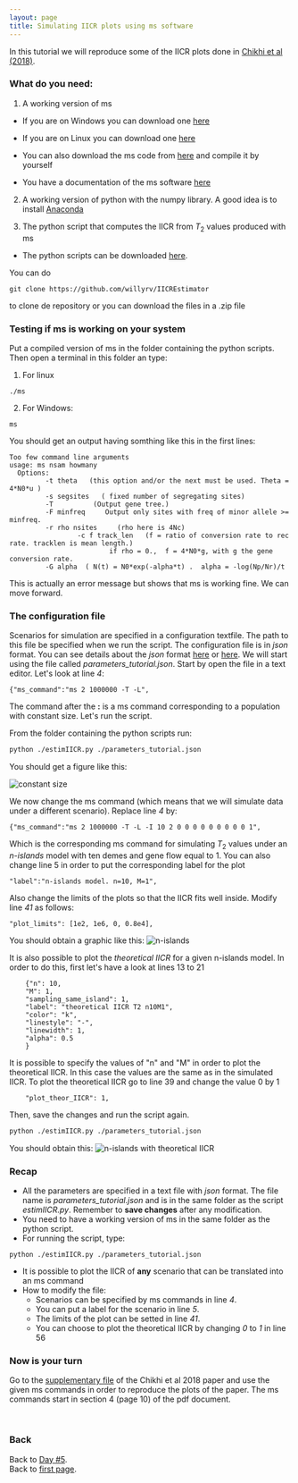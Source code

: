 ```yaml
---
layout: page
title: Simulating IICR plots using ms software
---
```


In this tutorial we will reproduce some of the IICR plots done in [Chikhi et al (2018)](https://www.nature.com/articles/s41437-017-0005-6).

### What do you need:

1. A working version of ms

 * If you are on Windows you can download one [here](https://housecloud.willyrv.com/index.php/s/XQsrgOEc9xnvN10)

 * If you are on Linux you can download one [here](https://housecloud.willyrv.com/index.php/s/1570jtr8MosRNwW)

 * You can also download the ms code from [here](http://home.uchicago.edu/rhudson1/source/mksamples.html) and compile it by yourself

 * You have a documentation of the ms software [here](https://housecloud.willyrv.com/index.php/s/aFxTPRmdTzsk2RV)

2. A working version of python with the numpy library. A good idea is to install [Anaconda](https://www.anaconda.com/download/)

3. The python script that computes the IICR from $T_2$ values produced with ms

 * The python scripts can be downloaded [here](https://github.com/willyrv/IICREstimator).

 You can do
  ```
 git clone https://github.com/willyrv/IICREstimator
 ```
  to clone de repository or you can download the files in a .zip file


### Testing if ms is working on your system

Put a compiled version of ms in the folder containing the python scripts. Then open a terminal in this folder an type:

1. For linux
```
./ms
```

2. For Windows:
```
ms
```

You should get an output having somthing like this in the first lines:

```
Too few command line arguments
usage: ms nsam howmany
  Options:
         -t theta   (this option and/or the next must be used. Theta = 4*N0*u )
         -s segsites   ( fixed number of segregating sites)
         -T          (Output gene tree.)
         -F minfreq     Output only sites with freq of minor allele >= minfreq.
         -r rho nsites     (rho here is 4Nc)
                 -c f track_len   (f = ratio of conversion rate to rec rate. tracklen is mean length.)
                         if rho = 0.,  f = 4*N0*g, with g the gene conversion rate.
         -G alpha  ( N(t) = N0*exp(-alpha*t) .  alpha = -log(Np/Nr)/t
```

This is actually an error message but shows that ms is working fine. We can move forward.


### The configuration file

Scenarios for simulation are specified in a configuration textfile. The path to this file be specified when we run the script. The configuration file is in *json* format. You can see details about the *json* format [here](https://www.json.org/) or [here](https://tools.ietf.org/html/rfc7159.html). We will start using the file called *parameters_tutorial.json*. Start by open the file in a text editor. Let's look at line *4*:

```
{"ms_command":"ms 2 1000000 -T -L",
```

The command after the **:** is a ms command corresponding to a population with constant size. Let's run the script.

From the folder containing the python scripts run:
```bash
python ./estimIICR.py ./parameters_tutorial.json
```

You should get a figure like this:

![constant size](../assets/constant_sizeIICR.png)

We now change the ms command (which means that we will simulate data under a different scenario). Replace line *4* by:

```
{"ms_command":"ms 2 1000000 -T -L -I 10 2 0 0 0 0 0 0 0 0 0 1",
```

Which is the corresponding ms command for simulating $T_2$ values under an *n-islands* model with ten demes and gene flow equal to 1. You can also change line $5$ in order to put the corresponding label for the plot

```
"label":"n-islands model. n=10, M=1",
```

Also change the limits of the plots so that the IICR fits well inside. Modify line *41* as follows:

```
"plot_limits": [1e2, 1e6, 0, 0.8e4],
```

You should obtain a graphic like this:
![n-islands](../assets/n-islands_n10M1.png)

It is also possible to plot the *theoretical IICR* for a given n-islands model. In order to do this, first let's have a look at lines $13$ to $21$

```
    {"n": 10,
    "M": 1,
    "sampling_same_island": 1,
    "label": "theoretical IICR T2 n10M1",
    "color": "k",
    "linestyle": "-",
    "linewidth": 1,
    "alpha": 0.5    
    }
```

It is possible to specify the values of "n" and "M" in order to plot the theoretical IICR. In this case the values are the same as in the simulated IICR. To plot the theoretical IICR go to line $39$ and change the value $0$ by $1$

```
    "plot_theor_IICR": 1,
```

Then, save the changes and run the script again.

```bash
python ./estimIICR.py ./parameters_tutorial.json
```

You should obtain this:
![n-islands with theoretical IICR](../assets/n-islands_n10M1_with_theoretical.png)

### Recap

* All the parameters are specified in a text file with *json* format. The file name is *parameters_tutorial.json* and is in the same folder as the script *estimIICR.py*. Remember to **save changes** after any modification.
* You need to have a working version of ms in the same folder as the python script.
* For running the script, type:
```
python ./estimIICR.py ./parameters_tutorial.json
```
* It is possible to plot the IICR of **any** scenario that can be translated into an ms command
* How to modify the file:
  * Scenarios can be specified by ms commands in line *4*.
  * You can put a label for the scenario in line *5*.
  * The limits of the plot can be setted in line *41*.
  * You can choose to plot the theoretical IICR by changing *0* to *1* in line 56

### Now is your turn

Go to the [supplementary file](https://static-content.springer.com/esm/art%3A10.1038%2Fs41437-017-0005-6/MediaObjects/41437_2017_5_MOESM1_ESM.pdf) of the Chikhi et al 2018 paper and use the given ms commands in order to reproduce the plots of the paper. The ms commands start in section 4 (page 10) of the pdf document.


<br/>

### Back

Back to [Day #5](./Day5_DH_genomic_data.md).   
Back to [first page](../index.md).
